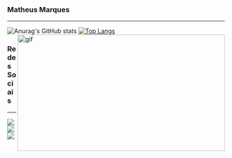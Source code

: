 ### Matheus Marques
---
![Anurag's GitHub stats](https://github-readme-stats.vercel.app/api?username=matheusmarquex&show_icons=true&theme=dark)
[![Top Langs](https://github-readme-stats.vercel.app/api/top-langs/?username=matheusmarquex&layout=compact)](https://github.com/anuraghazra/github-readme-stats)
<br/>
<img align="right" alt="gif" src="http://gph.is/2cg7iKP" width="480" height="270"/> 
### Redes Sociais
---  
 <div>
  <a href = "mailto: mmarxdev@gmail.com"><img src="https://img.shields.io/badge/-Gmail-%23EA4335?style=for-the-badge&logo=gmail&logoColor=white" target="_blank"></a>
  <a href="https://www.linkedin.com/in/matheusmarquex" target="_blank"><img src="https://img.shields.io/badge/-LinkedIn-%230077B5?style=for-the-badge&logo=linkedin&logoColor=white" target="_blank"></a>
  <a href="https://instagram.com/matheusmarquex" target="_blank"><img src="https://img.shields.io/badge/-Instagram-%23000000?style=for-the-badge&logo=instagram&logoColor=white" target="_blank"></a>
</div>
